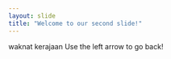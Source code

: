 ```yaml
---
layout: slide
title: "Welcome to our second slide!"
---
```

waknat kerajaan
Use the left arrow to go back!
